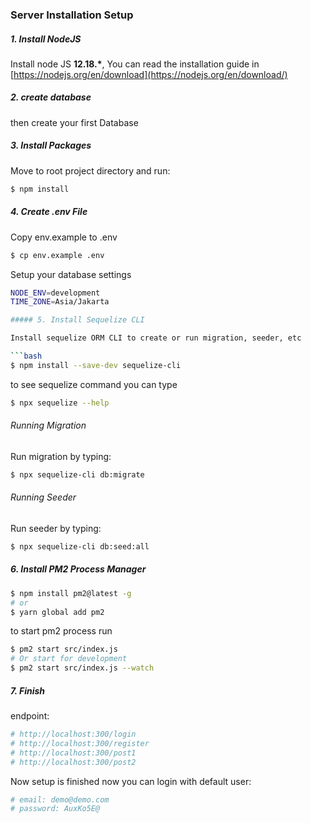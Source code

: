 ### Server Installation Setup

##### 1. Install NodeJS

Install node JS **12.18.\***, You can read the installation guide in [https://nodejs.org/en/download](https://nodejs.org/en/download/)

##### 2. create database

then create your first Database

##### 3. Install Packages

Move to root project directory and run:

```bash
$ npm install
```

##### 4. Create .env File

Copy env.example to .env

```bash
$ cp env.example .env
```

Setup your database settings

```bash
NODE_ENV=development
TIME_ZONE=Asia/Jakarta

##### 5. Install Sequelize CLI

Install sequelize ORM CLI to create or run migration, seeder, etc

```bash
$ npm install --save-dev sequelize-cli
```

to see sequelize command you can type

```bash
$ npx sequelize --help
```

###### Running Migration

Run migration by typing:

```bash
$ npx sequelize-cli db:migrate
```

###### Running Seeder

Run seeder by typing:

```bash
$ npx sequelize-cli db:seed:all
```

##### 6. Install PM2 Process Manager

```bash
$ npm install pm2@latest -g
# or
$ yarn global add pm2
```

to start pm2 process run

```bash
$ pm2 start src/index.js
# Or start for development
$ pm2 start src/index.js --watch
```

##### 7. Finish

endpoint: 

```bash
# http://localhost:300/login
# http://localhost:300/register
# http://localhost:300/post1
# http://localhost:300/post2
```

Now setup is finished now you can login with default user:

```bash
# email: demo@demo.com
# password: AuxKo5E@
```
